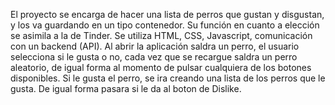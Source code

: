 El proyecto se encarga de hacer una lista de perros que gustan y disgustan, y los va guardando en un tipo contenedor. Su función en cuanto a elección se asimila a la de Tinder. Se utiliza HTML, CSS, Javascript, comunicación con un backend (API). Al abrir la aplicación saldra un perro, el usuario selecciona si le gusta o no, cada vez que se recargue saldra un perro aleatorio, de igual forma al momento de pulsar cualquiera de los botones disponibles.
Si le gusta el perro, se ira creando una lista de los perros que le gusta. De igual forma pasara si le da al boton de Dislike.
